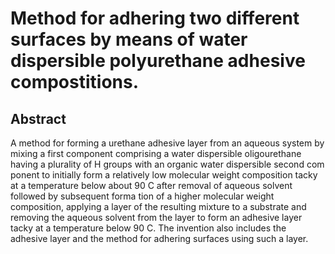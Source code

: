 # Method for adhering two different surfaces by means of water dispersible polyurethane adhesive compostitions.

## Abstract
A method for forming a urethane adhesive layer from an aqueous system by mixing a first component comprising a water dispersible oligourethane having a plurality of H groups with an organic water dispersible second com ponent to initially form a relatively low molecular weight composition tacky at a temperature below about 90 C after removal of aqueous solvent followed by subsequent forma tion of a higher molecular weight composition, applying a layer of the resulting mixture to a substrate and removing the aqueous solvent from the layer to form an adhesive layer tacky at a temperature below 90 C. The invention also includes the adhesive layer and the method for adhering surfaces using such a layer.